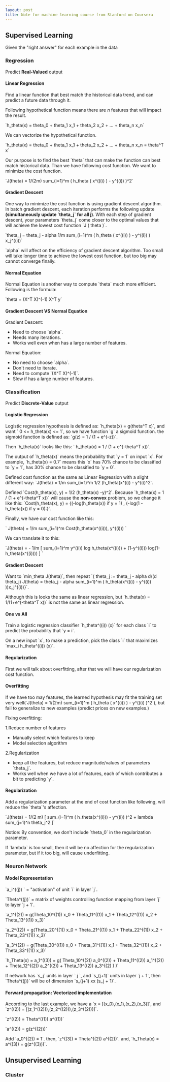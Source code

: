 ```yaml
---
layout: post
title: Note for machine learning course from Stanford on Coursera
---
```

<script type="text/javascript" src="http://cdn.mathjax.org/mathjax/latest/MathJax.js?config=AM_HTMLorMML-full"></script>

## Supervised Learning

  Given the "right answer" for each example in the data

### Regression

  Predict **Real-Valued** output

#### Linear Regression

Find a linear function that best match the historical data trend, and can predict a future data through it.

Following hypothetical function means there are *n* features that will impact the result.

\`h_theta(x) = theta_0 + theta_1 x_1 + theta_2 x_2 + ... + theta_n x_n\`

We can vectorize the hypothetical function.

\`h_theta(x) = theta_0 + theta_1 x_1 + theta_2 x_2 + ... + theta_n x_n = theta^T x\`	

Our purpose is to find the best \`theta\` that can make the function can best match historical data. Than we have following cost function. We want to minimize the cost function.

\`J(theta) = 1/(2m) sum_(i=1)^m ( h_theta ( x^((i)) ) - y^((i)) )^2\`

#### Gradient Descent

One way to minimize the cost function is using gradient descent algorithm. In batch gradient descent, each iteration performs the  following update **(simultaneously update \`theta_j\` for all j)**. With each step of gradient descent, your parameters \`theta_j\` come closer to the optimal values that will achieve the lowest cost function \`J ( theta )\`.

\`theta_j = theta_j - alpha 1/m sum_(i=1)^m ( h_theta ( x^((i)) ) - y^((i)) ) x_j^((i))\`

\`alpha\` will affect on the efficiency of gradient descent algorithm. Too small will take longer time to achieve the lowest cost function, but too big may cannot converge finally. 

#### Normal Equation

Normal Equation is another way to compute \`theta\` much more efficient. Following is the formula:

\`theta = (X^T X)^(-1) X^T y\`

#### Gradient Descent VS Normal Equation

Gradient Descent:

  + Need to choose \`alpha\`.
  + Needs many iterations.
  + Works well even when has a large number of features.

Normal Equation:

  + No need to choose \`alpha\`.
  + Don't need to iterate.
  + Need to compute \`(X^T X)^(-1)\`.
  + Slow if has a large number of features.


### Classification
    
Predict **Discrete-Value** output

#### Logistic Regression

Logistic regression hypothesis is defined as: \`h_theta(x) = g(theta^T x)\`, and want \` 0 <= h_theta(x) <= 1\`, so we have function \`g\` a sigmoid function. the sigmoid function is defined as: \`g(z) = 1 / (1 + e^(-z))\`.

Then \`h_theta(x)\` looks like this: \` h_theta(x) = 1 / (1 + e^(-theta^T x))\`.

The output of \`h_theta(x)\` means the probability that \`y = 1\` on input \`x\`. For example, \`h_theta(x) = 0.7\` means this \`x\` has 70% chance to be classified to \`y = 1\`, has 30% chance to be classified to \`y = 0\`.

Defined cost function as the same as Linear Regression with a slight different way: \`J(theta) = 1/m sum_(i=1)^m 1/2 (h_theta(x^(i)) - y^(i))^2\`. 

Defined \`Cost(h_theta(x), y) = 1/2 (h_theta(x) -y)^2\`. Because \`h_theta(x) = 1 / (1 + e^(-theta^T x))\` will cause the **non-convex** problem, so we change it like this: \`Cost(h_theta(x), y) = {(-log(h_theta(x)) if y = 1) , (-log(1 - h_theta(x)) if y = 0):}\`.

Finally, we have our cost function like this: 

\` J(theta) = 1/m sum_(i=1)^m Cost(h_theta(x^((i))), y^((i))) \`

We can translate it to this:

\`J(theta) = - 1/m [ sum_(i=1)^m y^((i)) log h_theta(x^((i))) + (1-y^((i))) log(1-h_theta(x^((i)))) ] \`

#### Gradient Descent

Want to \`min_theta J(theta)\`, then repeat \`{ theta_j := theta_j - alpha d/(d theta_j) J(theta) = theta_j - alpha sum_(i=1)^m ( h_theta(x^((i)) - y^((i)) ))x_j^((i))}\`.

Although this is looks the same as linear regression, but \`h_theta(x) = 1/(1+e^(-theta^T x))\` is not the same as linear regression.

#### One vs All

Train a logistic regression classifier \`h_theta^((i)) (x)\` for each class \`i\` to predict the probability that \`y = i\`.

On a new input \`x\`, to make a prediction, pick the class \`i\` that maximizes \`max_i h_theta^((i)) (x)\`.

#### Regularization

First we will talk about overfitting, after that we will have our regularization cost function.

#### Overfitting

If we have too may features, the learned hypothesis may fit the training set very well(\`J(theta) = 1/(2m) sum_(i=1)^m ( h_theta ( x^((i)) ) - y^((i)) )^2\`), but fail to generalize to new examples (predict prices on new examples.)

Fixing overfitting:

1.Reduce number of features

+ Manually select which features to keep
+ Model selection algorithm

2.Regularization

+ keep all the features, but reduce magnitude/values of parameters \`theta_j\`.
+ Works well when we have a lot of features, each of which contributes a bit to predicting \`y\`.

#### Regularization

Add a regularization parameter at the end of cost function like following, will reduce the \`theta\`'s affection.
<p>
`J(theta) = 1/(2 m) [ sum_(i=1)^m ( h_theta(x^((i))) - y^((i)) )^2 + lambda sum_(j=1)^n theta_j^2 ]`
</p>

Notice: By convention, we don't include \`theta_0\` in the regularization parameter.

If \`lambda\` is too small, then it will be no affection for the regularization parameter, but if it too big, will cause underfitting.

### Neuron Network

#### Model Representation

\`a_i^((j)) \` = "activation" of unit \`i\` in layer \`j\`.

\`Theta^((j))\` = matrix of weights controlling function mapping from layer \`j\` to layer \`j + 1\`.

\`a_1^((2)) = g(Theta_10^((1)) x_0 + Theta_11^((1)) x_1 + Theta_12^((1)) x_2 + Theta_13^((1)) x_3)\`

\`a_2^((2)) = g(Theta_20^((1)) x_0 + Theta_21^((1)) x_1 + Theta_22^((1)) x_2 + Theta_23^((1)) x_3)\`

\`a_3^((2)) = g(Theta_30^((1)) x_0 + Theta_31^((1)) x_1 + Theta_32^((1)) x_2 + Theta_33^((1)) x_3)\`

\`h_Theta(x) = a_1^((3)) = g( Theta_10^((2)) a_0^((2)) + Theta_11^((2)) a_1^((2)) + Theta_12^((2)) a_2^((2)) + Theta_13^((2)) a_3^((2) ) )\`

If network has \`s_j\` units in layer \` j \`, and \`s_(j+1)\` units in layer \`j + 1\`, then \`Theta^((j))\` will be of dimension \`s_(j+1) xx (s_j + 1)\`.

#### Forward propagation: Vectorized implementation

According to the last example, we have a \`x = [(x_0),(x_1),(x_2),(x_3)]\`, and \`z^((2)) = [(z_1^((2))),(z_2^((2))),(z_3^((2)))]\`.

\`z^((2)) = Theta^((1)) a^((1))\`

\`a^((2)) = g(z^((2)))\`

Add \`a_0^((2)) = 1\`. then, \`z^((3)) = Theta^((2)) a^((2))\`. and, \`h_Theta(x) = a^((3)) = g(z^((3)))\`.

## Unsupervised Learning

### Cluster